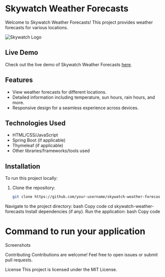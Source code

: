 # Skywatch Weather Forecasts

Welcome to Skywatch Weather Forecasts! This project provides weather forecasts for various locations.

![Skywatch Logo](https://link.to.your.logo)

## Live Demo

Check out the live demo of Skywatch Weather Forecasts [here](https://skywatch-production.up.railway.app/).

## Features

- View weather forecasts for different locations.
- Detailed information including temperature, sun hours, rain hours, and more.
- Responsive design for a seamless experience across devices.

## Technologies Used

- HTML/CSS/JavaScript
- Spring Boot (if applicable)
- Thymeleaf (if applicable)
- Other libraries/frameworks/tools used

## Installation

To run this project locally:

1. Clone the repository:

   ```bash
   git clone https://github.com/your-username/skywatch-weather-forecasts.git
Navigate to the project directory:
bash
Copy code
cd skywatch-weather-forecasts
Install dependencies (if any).
Run the application:
bash
Copy code
# Command to run your application
Screenshots


Contributing
Contributions are welcome! Feel free to open issues or submit pull requests.

License
This project is licensed under the MIT License.
